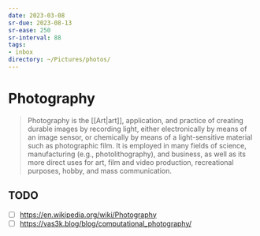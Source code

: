 ```yaml
---
date: 2023-03-08
sr-due: 2023-08-13
sr-ease: 250
sr-interval: 88
tags:
- inbox
directory: ~/Pictures/photos/
---
```


# Photography

> Photography is the [[Art|art]], application, and practice of creating durable
> images by recording light, either electronically by means of an image sensor,
> or chemically by means of a light-sensitive material such as photographic
> film. It is employed in many fields of science, manufacturing (e.g.,
> photolithography), and business, as well as its more direct uses for art, film
> and video production, recreational purposes, hobby, and mass communication.

## TODO

- [ ] https://en.wikipedia.org/wiki/Photography
- [ ] https://vas3k.blog/blog/computational_photography/
